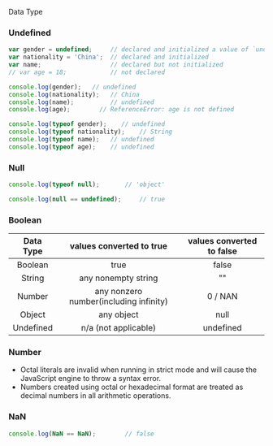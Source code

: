 Data Type

### Undefined

```javascript
var gender = undefined;		// declared and initialized a value of `undefined`
var nationality = 'China';	// declared and initialized
var name;	                // declared but not initialized
// var age = 18;	        // not declared

console.log(gender);   // undefined
console.log(nationality);   // China
console.log(name);          // undefined
console.log(age);        // ReferenceError: age is not defined

console.log(typeof gender);    // undefined
console.log(typeof nationality);    // String
console.log(typeof name);   // undefined
console.log(typeof age);    // undefined
```



### Null

```javascript
console.log(typeof null);		// 'object'

console.log(null == undefined);		// true
```



### Boolean

| Data Type |        values converted to true        | values converted to false |
| :-------: | :------------------------------------: | :-----------------------: |
|  Boolean  |                  true                  |           false           |
|  String   |          any nonempty string           |            ""             |
|  Number   | any nonzero number(including infinity) |          0 / NAN          |
|  Object   |               any object               |           null            |
| Undefined |          n/a (not applicable)          |         undefined         |



### Number

- Octal literals are invalid when running in strict mode and will cause the JavaScript engine to throw a syntax error. 
- Numbers created using octal or hexadecimal format are treated as decimal numbers in all arithmetic operations.



### NaN

```javascript
console.log(NaN == NaN);		// false
```

